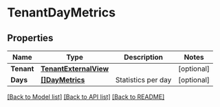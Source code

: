 # TenantDayMetrics

## Properties

Name | Type | Description | Notes
------------ | ------------- | ------------- | -------------
**Tenant** | [**TenantExternalView**](TenantExternalView.md) |  | [optional] 
**Days** | [**[]DayMetrics**](DayMetrics.md) | Statistics per day | [optional] 

[[Back to Model list]](../README.md#documentation-for-models) [[Back to API list]](../README.md#documentation-for-api-endpoints) [[Back to README]](../README.md)


